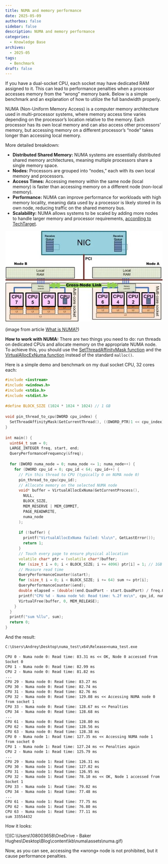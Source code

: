 ```yaml
---
title: NUMA and memory performance
date: 2025-05-09
authorbox: false
sidebar: false
description: NUMA and memory performance
categories:
  - Knowledge Base
archives:
  - 2025-05
tags:
  - Benchmark
draft: false
---
```

If you have a dual-socket CPU, each socket may have dedicated RAM assigned to it. This can lead to performance penalties when a processor accesses memory from the “wrong” memory bank. Below is a simple benchmark and an explanation of how to utilize the full bandwidth properly.

<!--more-->

NUMA (Non-Uniform Memory Access) is a computer memory architecture used in multi-processor systems, where memory access time varies depending on the processor’s location relative to the memory. Each processor has its own local memory and can also access other processors’ memory, but accessing memory on a different processor’s “node” takes longer than accessing local memory.

More detailed breakdown:

- **Distributed Shared Memory:**
NUMA systems are essentially distributed shared memory architectures, meaning multiple processors share a single memory space.
- **Nodes:**
Processors are grouped into “nodes,” each with its own local memory and processors.
- **Access Times:**
Accessing memory within the same node (local memory) is faster than accessing memory on a different node (non-local memory).
- **Performance:**
NUMA can improve performance for workloads with high memory locality, meaning data used by a processor is likely stored in its own node, reducing traffic on the shared memory bus.
- **Scalability:**
NUMA allows systems to be scaled by adding more nodes to handle larger memory and processor requirements, [according to TechTarget](https://www.techtarget.com/whatis/definition/NUMA-non-uniform-memory-access).

![](assets/NUMA.webp)

(image from article [What is NUMA?](https://seniordba.wordpress.com/2015/12/23/what-is-numa/))

**How to work with NUMA:**
There are two things you need to do: run threads on dedicated CPUs and allocate memory on the appropriate NUMA node. To achieve this, you should use the [SetThreadAffinityMask function](https://learn.microsoft.com/en-us/windows/win32/api/winbase/nf-winbase-setthreadaffinitymask) and the [VirtualAllocExNuma function](https://learn.microsoft.com/en-us/windows/win32/api/memoryapi/nf-memoryapi-virtualallocexnuma) instead of the standard `malloc()`.

Here is a simple demo and benchmark on my dual socket CPU, 32 cores each:

```c++
#include <iostream>
#include <windows.h>
#include <stdio.h>
#include <stdint.h>

#define BLOCK_SIZE (1024 * 1024 * 1024) // 1 GB

void pin_thread_to_cpu(DWORD cpu_index) {
  SetThreadAffinityMask(GetCurrentThread(), ((DWORD_PTR)1 << cpu_index));
}

int main() {
  uint64_t sum = 0;
  LARGE_INTEGER freq, start, end;
  QueryPerformanceFrequency(&freq);

  for (DWORD numa_node = 0; numa_node <= 1; numa_node++) {
    for (DWORD cpu_id = 0; cpu_id < 64; cpu_id++) {
      // Pin this thread to CPU (typically 0 on NUMA node 0)
      pin_thread_to_cpu(cpu_id);
      // Allocate memory on the selected NUMA node
      void* buffer = VirtualAllocExNuma(GetCurrentProcess(),
        NULL,
        BLOCK_SIZE,
        MEM_RESERVE | MEM_COMMIT,
        PAGE_READWRITE,
        numa_node
      );

      if (!buffer) {
        printf("VirtualAllocExNuma failed: %lu\n", GetLastError());
        return 1;
      }
      // Touch every page to ensure physical allocation
      volatile char* ptr = (volatile char*)buffer;
      for (size_t i = 0; i < BLOCK_SIZE; i += 4096) ptr[i] = 1; // 1GB
      // Measure read time
      QueryPerformanceCounter(&start);
      for (size_t i = 0; i < BLOCK_SIZE; i += 64) sum += ptr[i];
      QueryPerformanceCounter(&end);
      double elapsed = (double)(end.QuadPart - start.QuadPart) / freq.QuadPart * 1000.0;
      printf("CPU %d - Numa node %d: Read time: %.2f ms\n", cpu_id, numa_node, elapsed);
      VirtualFree(buffer, 0, MEM_RELEASE);
    }
  }
  printf("sum %llu", sum);
  return 0;
}
```

And the result:

```
C:\Users\Andrey\Desktop\numa_test\x64\Release>numa_test.exe

CPU 0 - Numa node 0: Read time: 83.31 ms << OK, Node 0 accessed from Socket 0
CPU 1 - Numa node 0: Read time: 82.99 ms
CPU 2 - Numa node 0: Read time: 81.82 ms
...
CPU 29 - Numa node 0: Read time: 83.27 ms
CPU 30 - Numa node 0: Read time: 82.74 ms
CPU 31 - Numa node 0: Read time: 82.76 ms
CPU 32 - Numa node 0: Read time: 129.08 ms << Accessing NUMA node 0 from socket 1
CPU 33 - Numa node 0: Read time: 128.67 ms << Penalties
CPU 34 - Numa node 0: Read time: 128.68 ms
...
CPU 61 - Numa node 0: Read time: 128.80 ms
CPU 62 - Numa node 0: Read time: 128.56 ms
CPU 63 - Numa node 0: Read time: 128.38 ms
CPU 0 - Numa node 1: Read time: 127.35 ms << Accessing NUMA node 1 from socket 0
CPU 1 - Numa node 1: Read time: 127.24 ms << Penalties again
CPU 2 - Numa node 1: Read time: 125.79 ms
...
CPU 29 - Numa node 1: Read time: 126.31 ms
CPU 30 - Numa node 1: Read time: 127.02 ms
CPU 31 - Numa node 1: Read time: 126.95 ms
CPU 32 - Numa node 1: Read time: 78.10 ms << OK, Node 1 accessed from Socket 1
CPU 33 - Numa node 1: Read time: 79.02 ms
CPU 34 - Numa node 1: Read time: 77.48 ms
...
CPU 61 - Numa node 1: Read time: 77.75 ms
CPU 62 - Numa node 1: Read time: 76.80 ms
CPU 63 - Numa node 1: Read time: 77.11 ms
sum 33554432
```

How it looks:

![](C:\Users\108003658\OneDrive - Baker Hughes\Desktop\Blog\content\kb\numa\assets\numa.gif)

Now, as you can see, accessing the «wrong» node is not prohibited, but it cause performance penalties.
